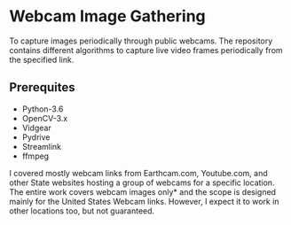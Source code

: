 # Webcam Image Gathering

To capture images periodically through public webcams.
The repository contains different algorithms to capture live video frames periodically from the specified link.

## Prerequites
* Python-3.6
* OpenCV-3.x
* Vidgear
* Pydrive
* Streamlink
* ffmpeg

I covered mostly webcam links from Earthcam.com, Youtube.com, and other State websites hosting a group of webcams for a specific location. The entire work covers webcam images only* and the scope is designed mainly for the United States Webcam links. However, I expect it to work in other locations too, but not guaranteed.
